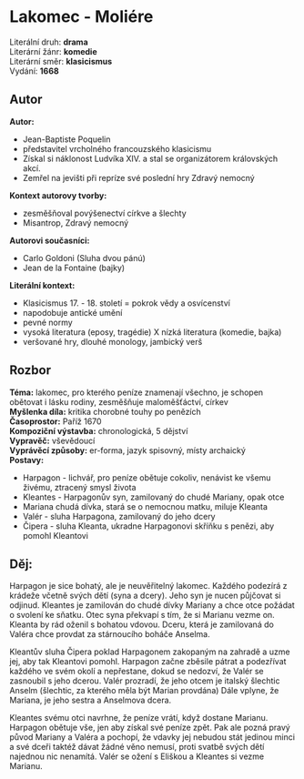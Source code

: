 # Lakomec - Moliére

Literální druh: __drama__\
Literární žánr: __komedie__\
Literární směr: __klasicismus__\
Vydání: __1668__

## Autor
**Autor:**

- Jean-Baptiste Poquelin
- představitel vrcholného francouzského klasicismu
- Získal si náklonost Ludvíka XIV. a stal se organizátorem královských akcí.
- Zemřel na jevišti při repríze své poslední hry Zdravý nemocný

**Kontext autorovy tvorby:**

- zesměšňoval povýšenectví církve a šlechty
- Misantrop, Zdravý nemocný

**Autorovi současníci:**

- Carlo Goldoni (Sluha dvou pánú)
- Jean de la Fontaine (bajky)

**Literální kontext:**

- Klasicismus 17. - 18. století = pokrok vědy a osvícenství
- napodobuje antické umění
- pevné normy
- vysoká literatura (eposy, tragédie) X nízká literatura (komedie, bajka)
- veršované hry, dlouhé monology, jambický verš

## Rozbor
**Téma:** lakomec, pro kterého peníze znamenají všechno, je schopen obětovat i lásku rodiny, zesměšňuje maloměšťáctví, církev\
**Myšlenka díla:** kritika chorobné touhy po penězích \
**Časoprostor:** Paříž 1670\
**Kompoziční výstavba:** chronologická, 5 dějství\
**Vypravěč:** vševědoucí \
**Vyprávěcí způsoby:** er-forma, jazyk spisovný, místy archaický \
**Postavy:**

- Harpagon - lichvář, pro peníze obětuje cokoliv, nenávist ke všemu živému, ztracený smysl života
- Kleantes - Harpagonův syn, zamilovaný do chudé Mariany, opak otce
- Mariana chudá dívka, stará se o nemocnou matku, miluje Kleanta
- Valér - sluha Harpagona, zamilovaný do jeho dcery
- Čipera - sluha Kleanta, ukradne Harpagonovi skříňku s penězi, aby pomohl Kleantovi

## Děj:

Harpagon je sice bohatý, ale je neuvěřitelný lakomec. Každého podezírá z krádeže včetně svých dětí (syna a dcery). Jeho syn je nucen půjčovat si odjinud. Kleantes je zamilován do chudé dívky Mariany a chce otce požádat o svolení ke sňatku. Otec syna překvapí s tím, že si Marianu vezme on. Kleanta by rád oženil s bohatou vdovou. Dceru, která je zamilovaná do Valéra chce provdat za stárnoucího boháče Anselma.

Kleantův sluha Čipera poklad Harpagonem zakopaným na zahradě a uzme jej, aby tak Kleantovi pomohl. Harpagon začne zběsile pátrat a podezřívat každého ve svém okolí a nepřestane, dokud se nedozví, že Valér se zasnoubil s jeho dcerou. Valér prozradí, že jeho otcem je italský šlechtic Anselm (šlechtic, za kterého měla být Marian provdána) Dále vplyne, že Mariana, je jeho sestra a Anselmova dcera.

Kleantes svému otci navrhne, že peníze vrátí, když dostane Marianu. Harpagon obětuje vše, jen aby získal své peníze zpět. Pak ale pozná pravý původ Mariany a Valéra a pochopí, že vdavky jej nebudou stát jedinou minci a své dceři taktéž dávat žádné věno nemusí, proti svatbě svých dětí najednou nic nenamítá. Valér se ožení s Eliškou a Kleantes si vezme Marianu.